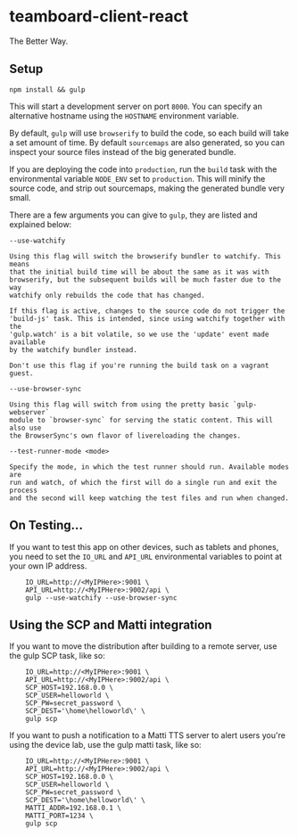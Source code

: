 # teamboard-client-react
The Better Way.

## Setup
```
npm install && gulp
```
This will start a development server on port `8000`. You can specify an
alternative hostname using the `HOSTNAME` environment variable.

By default, `gulp` will use `browserify` to build the code, so each build will
take a set amount of time. By default `sourcemaps` are also generated, so you
can inspect your source files instead of the big generated bundle.

If you are deploying the code into `production`, run the `build` task with the
environmental variable `NODE_ENV` set to `production`. This will minify the
source code, and strip out sourcemaps, making the generated bundle very small.

There are a few arguments you can give to `gulp`, they are listed and explained
below:

	--use-watchify

	Using this flag will switch the browserify bundler to watchify. This means
	that the initial build time will be about the same as it was with
	browserify, but the subsequent builds will be much faster due to the way
	watchify only rebuilds the code that has changed.

	If this flag is active, changes to the source code do not trigger the
	'build-js' task. This is intended, since using watchify together with the
	'gulp.watch' is a bit volatile, so we use the 'update' event made available
	by the watchify bundler instead.

	Don't use this flag if you're running the build task on a vagrant guest.

	--use-browser-sync

	Using this flag will switch from using the pretty basic `gulp-webserver`
	module to `browser-sync` for serving the static content. This will also use
	the BrowserSync's own flavor of livereloading the changes.

	--test-runner-mode <mode>

	Specify the mode, in which the test runner should run. Available modes are
	run and watch, of which the first will do a single run and exit the process
	and the second will keep watching the test files and run when changed.

## On Testing...
If you want to test this app on other devices, such as tablets and phones, you
need to set the `IO_URL` and `API_URL` environmental variables to point at your
own IP address.
```
	IO_URL=http://<MyIPHere>:9001 \
	API_URL=http://<MyIPHere>:9002/api \
	gulp --use-watchify --use-browser-sync
```

## Using the SCP and Matti integration

If you want to move the distribution after building to a remote server, use the gulp SCP task, like so:

```
	IO_URL=http://<MyIPHere>:9001 \
	API_URL=http://<MyIPHere>:9002/api \
	SCP_HOST=192.168.0.0 \
	SCP_USER=helloworld \
	SCP_PW=secret_password \
	SCP_DEST='\home\helloworld\' \
	gulp scp
```

If you want to push a notification to a Matti TTS server to alert users you're using the device lab, use the gulp matti task, like so:


```
	IO_URL=http://<MyIPHere>:9001 \
	API_URL=http://<MyIPHere>:9002/api \
	SCP_HOST=192.168.0.0 \
	SCP_USER=helloworld \
	SCP_PW=secret_password \
	SCP_DEST='\home\helloworld\' \
	MATTI_ADDR=192.168.0.1 \
	MATTI_PORT=1234 \
	gulp scp
```
